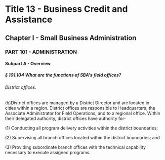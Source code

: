 
# Title 13 - Business Credit and Assistance
## Chapter I - Small Business Administration
### PART 101 - ADMINISTRATION
#### Subpart A - Overview
##### § 101.104 What are the functions of SBA's field offices?
###### District offices.

(b)District offices are managed by a District Director and are located in cities within a region. District offices are responsible to Headquarters, the Associate Administrator for Field Operations, and to a regional office. Within their delegated authority, district offices have authority for-

(1) Conducting all program delivery activities within the district boundaries;

(2) Supervising all branch offices located within the district boundaries; and

(3) Providing subordinate branch offices with the technical capability necessary to execute assigned programs.
